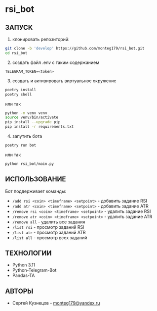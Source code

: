 # rsi_bot
## ЗАПУСК
1. клонировать репозиторий:
```sh
git clone -b 'develop' https://github.com/monteg179/rsi_bot.git
cd rsi_bot
```
2. создать файл .env с таким содержанием
```
TELEGRAM_TOKEN=<token>
```
3. создать и активировать виртуальное окружение
```sh
poetry install
poetry shell
```
или так
```sh
python -m venv venv
source venv/bin/activate
pip install --upgrade pip
pip install -r requirements.txt
```
4. запутить бота
```sh
poetry run bot
```
или так 
```sh
python rsi_bot/main.py
```

## ИСПОЛЬЗОВАНИЕ
Бот поддерживает команды:
- `/add rsi <coin> <timeframe> <setpoint>` - добавить задание RSI
- `/add atr <coin> <timeframe> <setpoint>` - добавить задание ATR
- `/remove rsi <coin> <timeframe> <setpoint>` - удалить задание RSI 
- `/remove atr <coin> <timeframe> <setpoint>` - удалить задание ATR
- `/remove all` - удалить все задания
- `/list rsi` - просмотр заданий RSI
- `/list atr` - просмотр заданий ATR
- `/list all` - просмотр всех заданий


## ТЕХНОЛОГИИ
- Python 3.11
- Python-Telegram-Bot
- Pandas-TA

## АВТОРЫ
* Сергей Кузнецов - monteg179@yandex.ru
